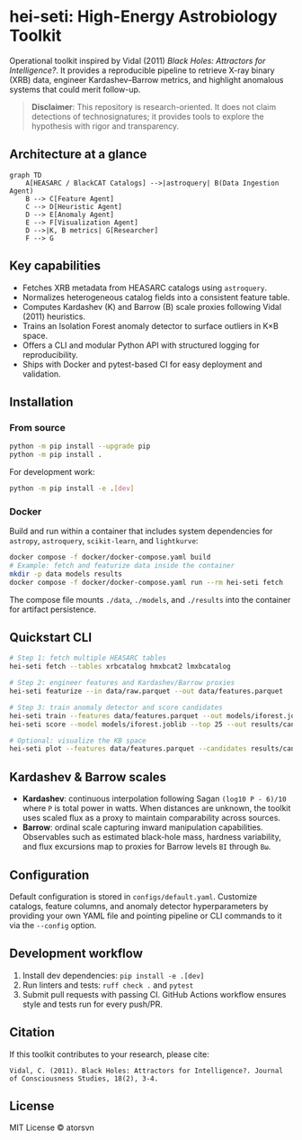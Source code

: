 # hei-seti: High-Energy Astrobiology Toolkit

Operational toolkit inspired by Vidal (2011) *Black Holes: Attractors for Intelligence?*.
It provides a reproducible pipeline to retrieve X-ray binary (XRB) data, engineer
Kardashev–Barrow metrics, and highlight anomalous systems that could merit follow-up.

> **Disclaimer**: This repository is research-oriented. It does not claim detections of
> technosignatures; it provides tools to explore the hypothesis with rigor and transparency.

## Architecture at a glance

```mermaid
graph TD
    A[HEASARC / BlackCAT Catalogs] -->|astroquery| B(Data Ingestion Agent)
    B --> C[Feature Agent]
    C --> D[Heuristic Agent]
    D --> E[Anomaly Agent]
    E --> F[Visualization Agent]
    D -->|K, B metrics| G[Researcher]
    F --> G
```

## Key capabilities

- Fetches XRB metadata from HEASARC catalogs using `astroquery`.
- Normalizes heterogeneous catalog fields into a consistent feature table.
- Computes Kardashev (K) and Barrow (B) scale proxies following Vidal (2011) heuristics.
- Trains an Isolation Forest anomaly detector to surface outliers in K×B space.
- Offers a CLI and modular Python API with structured logging for reproducibility.
- Ships with Docker and pytest-based CI for easy deployment and validation.

## Installation

### From source

```bash
python -m pip install --upgrade pip
python -m pip install .
```

For development work:

```bash
python -m pip install -e .[dev]
```

### Docker

Build and run within a container that includes system dependencies for `astropy`,
`astroquery`, `scikit-learn`, and `lightkurve`:

```bash
docker compose -f docker/docker-compose.yaml build
# Example: fetch and featurize data inside the container
mkdir -p data models results
docker compose -f docker/docker-compose.yaml run --rm hei-seti fetch
```

The compose file mounts `./data`, `./models`, and `./results` into the container for
artifact persistence.

## Quickstart CLI

```bash
# Step 1: fetch multiple HEASARC tables
hei-seti fetch --tables xrbcatalog hmxbcat2 lmxbcatalog

# Step 2: engineer features and Kardashev/Barrow proxies
hei-seti featurize --in data/raw.parquet --out data/features.parquet

# Step 3: train anomaly detector and score candidates
hei-seti train --features data/features.parquet --out models/iforest.joblib
hei-seti score --model models/iforest.joblib --top 25 --out results/candidates.csv

# Optional: visualize the KB space
hei-seti plot --features data/features.parquet --candidates results/candidates.csv
```

## Kardashev & Barrow scales

- **Kardashev**: continuous interpolation following Sagan `(log10 P - 6)/10` where `P` is
  total power in watts. When distances are unknown, the toolkit uses scaled flux as a
  proxy to maintain comparability across sources.
- **Barrow**: ordinal scale capturing inward manipulation capabilities. Observables such as
  estimated black-hole mass, hardness variability, and flux excursions map to proxies for
  Barrow levels `BI` through `Bω`.

## Configuration

Default configuration is stored in `configs/default.yaml`. Customize catalogs, feature
columns, and anomaly detector hyperparameters by providing your own YAML file and pointing
pipeline or CLI commands to it via the `--config` option.

## Development workflow

1. Install dev dependencies: `pip install -e .[dev]`
2. Run linters and tests: `ruff check .` and `pytest`
3. Submit pull requests with passing CI. GitHub Actions workflow ensures style and tests run
   for every push/PR.

## Citation

If this toolkit contributes to your research, please cite:

```
Vidal, C. (2011). Black Holes: Attractors for Intelligence?. Journal of Consciousness Studies, 18(2), 3-4.
```

## License

MIT License © atorsvn

